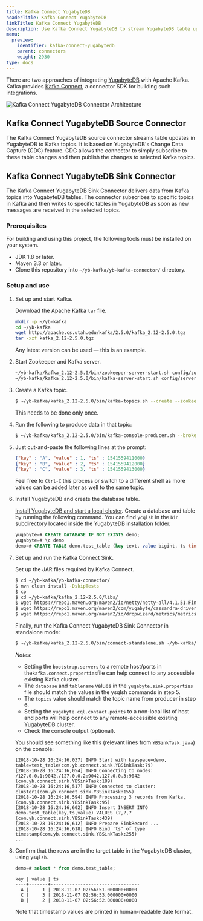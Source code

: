 ```yaml
---
title: Kafka Connect YugabyteDB
headerTitle: Kafka Connect YugabyteDB
linkTitle: Kafka Connect YugabyteDB
description: Use Kafka Connect YugabyteDB to stream YugabyteDB table updates to Kafka topics.
menu:
  preview:
    identifier: kafka-connect-yugabytedb
    parent: connectors
    weight: 2930
type: docs
---
```


There are two approaches of integrating [YugabyteDB](https://github.com/yugabyte/yugabyte-db) with Apache Kafka. Kafka provides [Kafka Connect](https://docs.confluent.io/3.0.0/connect/intro.html), a connector SDK for building such integrations.

<img src="https://raw.githubusercontent.com/yugabyte/yb-kafka-connector/master/logos/dsql-kafka.png" align="center" alt="Kafka Connect YugabyteDB Connector Architecture"/>

## Kafka Connect YugabyteDB Source Connector

The Kafka Connect YugabyteDB source connector streams table updates in YugabyteDB to Kafka topics. It is based on YugabyteDB's Change Data Capture (CDC) feature. CDC allows the connector to simply subscribe to these table changes and then publish the changes to selected Kafka topics.

## Kafka Connect YugabyteDB Sink Connector

The Kafka Connect YugabyteDB Sink Connector delivers data from Kafka topics into YugabyteDB tables. The connector subscribes to specific topics in Kafka and then writes to specific tables in YugabyteDB as soon as new messages are received in the selected topics.

### Prerequisites

For building and using this project, the following tools must be installed on your system.

- JDK 1.8 or later.
- Maven 3.3 or later.
- Clone this repository into `~/yb-kafka/yb-kafka-connector/` directory.

### Setup and use

1. Set up and start Kafka.

    Download the Apache Kafka `tar` file.

    ```sh
    mkdir -p ~/yb-kafka
    cd ~/yb-kafka
    wget http://apache.cs.utah.edu/kafka/2.5.0/kafka_2.12-2.5.0.tgz
    tar -xzf kafka_2.12-2.5.0.tgz
    ```

    Any latest version can be used — this is an example.

1. Start Zookeeper and Kafka server.

    ```sh
    ~/yb-kafka/kafka_2.12-2.5.0/bin/zookeeper-server-start.sh config/zookeeper.properties &
    ~/yb-kafka/kafka_2.12-2.5.0/bin/kafka-server-start.sh config/server.properties &
    ```

1. Create a Kafka topic.

    ```sh
    $ ~/yb-kafka/kafka_2.12-2.5.0/bin/kafka-topics.sh --create --zookeeper localhost:2181--replication-factor 1 --partitions 1 --topic test
    ```

    This needs to be done only once.

1. Run the following to produce data in that topic:

    ```sh
    $ ~/yb-kafka/kafka_2.12-2.5.0/bin/kafka-console-producer.sh --broker-list localhost:9092 --topic test
    ```

1. Just cut-and-paste the following lines at the prompt:

     ```json
     {"key" : "A", "value" : 1, "ts" : 1541559411000}
     {"key" : "B", "value" : 2, "ts" : 1541559412000}
     {"key" : "C", "value" : 3, "ts" : 1541559413000}
     ```

     Feel free to `Ctrl-C` this process or switch to a different shell as more values can be added later as well to the same topic.

1. Install YugabyteDB and create the database table.

    [Install YugabyteDB and start a local cluster](../../../quick-start/install/).
    Create a database and table by running the following command. You can find `ycqlsh` in the `bin`  subdirectory located inside the YugabyteDB installation folder.

    ```sql
    yugabyte=# CREATE DATABASE IF NOT EXISTS demo;
    yugabyte=# \c demo
    demo=# CREATE TABLE demo.test_table (key text, value bigint, ts timestamp, PRIMARY KEY (key));
    ```

1. Set up and run the Kafka Connect Sink.

    Set up the JAR files required by Kafka Connect.

    ```sh
    $ cd ~/yb-kafka/yb-kafka-connector/
    $ mvn clean install -DskipTests
    $ cp
    $ cd ~/yb-kafka/kafka_2.12-2.5.0/libs/
    $ wget https://repo1.maven.org/maven2/io/netty/netty-all/4.1.51.Final/netty-all-4.1.51.Final.jar
    $ wget https://repo1.maven.org/maven2/com/yugabyte/cassandra-driver-core/3.8.0-yb-5/cassandra-driver-core-3.8.0-yb-5.jar
    $ wget https://repo1.maven.org/maven2/io/dropwizard/metrics/metrics-core/4.1.11/metrics-core-4.1.11.jar
    ```

    Finally, run the Kafka Connect YugabyteDB Sink Connector in standalone mode:

    ```sh
    $ ~/yb-kafka/kafka_2.12-2.5.0/bin/connect-standalone.sh ~/yb-kafka/yb-kafka-connector/resourcesexamples/kafka.connect.properties ~/yb-kafka/yb-kafka-connector/resources/examplesyugabyte.sink.properties
    ```

    *Notes*:

    - Setting the `bootstrap.servers` to a remote host/ports in the`kafka.connect.properties`file can help connect to any accessible existing Kafka cluster.
    - The `database` and `tablename` values in the `yugabyte.sink.properties` file should match the values in the ysqlsh commands in step 5.
    - The `topics` value should match the topic name from producer in step 6.
    - Setting the `yugabyte.cql.contact.points` to a non-local list of host and ports will help connect to any remote-accessible existing YugabyteDB cluster.
    - Check the console output (optional).

     You should see something like this (relevant lines from `YBSinkTask.java`) on the console:

    ```output
    [2018-10-28 16:24:16,037] INFO Start with keyspace=demo, table=test_table(com.yb.connect.sink.YBSinkTask:79)
    [2018-10-28 16:24:16,054] INFO Connecting to nodes: /127.0.0.1:9042,/127.0.0.2:9042,127.0.0.3:9042 (com.yb.connect.sink.YBSinkTask:189)
    [2018-10-28 16:24:16,517] INFO Connected to cluster: cluster1(com.yb.connect.sink.YBSinkTask:155)
    [2018-10-28 16:24:16,594] INFO Processing 3 records from Kafka.(com.yb.connect.sink.YBSinkTask:95)
    [2018-10-28 16:24:16,602] INFO Insert INSERT INTO demo.test_table(key,ts,value) VALUES (?,?,? (com.yb.connect.sink.YBSinkTask:439)
    [2018-10-28 16:24:16,612] INFO Prepare SinkRecord ...
    [2018-10-28 16:24:16,618] INFO Bind 'ts' of type timestamp(com.yb.connect.sink.YBSinkTask:255)
    ...
    ```

1. Confirm that the rows are in the target table in the YugabyteDB cluster, using `ysqlsh`.

   ```sql
   demo=# select * from demo.test_table;
   ```

   ```output
   key | value | ts
   ----+-------+---------------------------------
     A |     1 | 2018-11-07 02:56:51.000000+0000
     C |     3 | 2018-11-07 02:56:53.000000+0000
     B |     2 | 2018-11-07 02:56:52.000000+0000
   ```

   Note that timestamp values are printed in human-readable date format.
